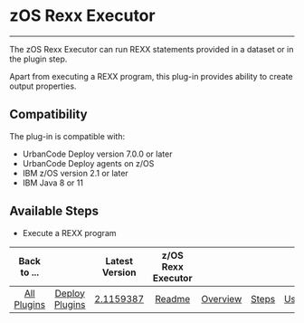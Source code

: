# zOS Rexx Executor

---

The zOS Rexx Executor can run REXX statements provided in a dataset or in the plugin step.

Apart from executing a REXX program, this plug-in provides ability to create output properties.

## Compatibility

The plug-in is compatible with:

* UrbanCode Deploy version 7.0.0 or later
* UrbanCode Deploy agents on z/OS
* IBM z/OS version 2.1 or later
* IBM Java 8 or 11

## Available Steps

* Execute a REXX program


|          Back to ...          |                                |                                                         Latest Version                                                          | z/OS Rexx Executor  |                         |                   |                   |                          |
|:-----------------------------:|:------------------------------:|:-------------------------------------------------------------------------------------------------------------------------------:|:-------------------:|:-----------------------:|:-----------------:|:-----------------:|--------------------------|
| [All Plugins](../../index.md) | [Deploy Plugins](../README.md) | [2.1159387](https://raw.githubusercontent.com/UrbanCode/IBM-UCD-PLUGINS/main/files/zos-rexx/ucd-plugins-zos-rexx-2.1159387.zip) | [Readme](README.md) | [Overview](overview.md) | [Steps](steps.md) | [Usage](usage.md) | [download](downloads.md) |